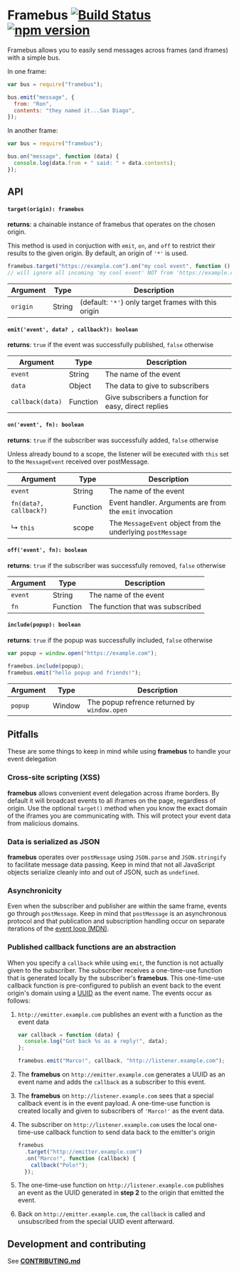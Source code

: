 # Framebus [![Build Status](https://travis-ci.org/braintree/framebus.svg)](https://travis-ci.org/braintree/framebus) [![npm version](https://badge.fury.io/js/framebus.svg)](http://badge.fury.io/js/framebus)

Framebus allows you to easily send messages across frames (and iframes) with a simple bus.

In one frame:

```js
var bus = require("framebus");

bus.emit("message", {
  from: "Ron",
  contents: "they named it...San Diago",
});
```

In another frame:

```js
var bus = require("framebus");

bus.on("message", function (data) {
  console.log(data.from + " said: " + data.contents);
});
```

## API

#### `target(origin): framebus`

**returns**: a chainable instance of framebus that operates on the chosen origin.

This method is used in conjuction with `emit`, `on`, and `off` to restrict their results to the given origin. By default, an origin of `'*'` is used.

```javascript
framebus.target("https://example.com").on("my cool event", function () {});
// will ignore all incoming 'my cool event' NOT from 'https://example.com'
```

| Argument | Type   | Description                                          |
| -------- | ------ | ---------------------------------------------------- |
| `origin` | String | (default: `'*'`) only target frames with this origin |

#### `emit('event', data? , callback?): boolean`

**returns**: `true` if the event was successfully published, `false` otherwise

| Argument         | Type     | Description                                          |
| ---------------- | -------- | ---------------------------------------------------- |
| `event`          | String   | The name of the event                                |
| `data`           | Object   | The data to give to subscribers                      |
| `callback(data)` | Function | Give subscribers a function for easy, direct replies |

#### `on('event', fn): boolean`

**returns**: `true` if the subscriber was successfully added, `false` otherwise

Unless already bound to a scope, the listener will be executed with `this` set
to the `MessageEvent` received over postMessage.

| Argument               | Type     | Description                                                 |
| ---------------------- | -------- | ----------------------------------------------------------- |
| `event`                | String   | The name of the event                                       |
| `fn(data?, callback?)` | Function | Event handler. Arguments are from the `emit` invocation  |
| ↳ `this`               | scope    | The `MessageEvent` object from the underlying `postMessage` |

#### `off('event', fn): boolean`

**returns**: `true` if the subscriber was successfully removed, `false` otherwise

| Argument | Type     | Description                      |
| -------- | -------- | -------------------------------- |
| `event`  | String   | The name of the event            |
| `fn`     | Function | The function that was subscribed |

#### `include(popup): boolean`

**returns**: `true` if the popup was successfully included, `false` otherwise

```javascript
var popup = window.open("https://example.com");

framebus.include(popup);
framebus.emit("hello popup and friends!");
```

| Argument | Type   | Description                                  |
| -------- | ------ | -------------------------------------------- |
| `popup`  | Window | The popup refrence returned by `window.open` |

## Pitfalls

These are some things to keep in mind while using **framebus** to handle your
event delegation

### Cross-site scripting (XSS)

**framebus** allows convenient event delegation across iframe borders. By
default it will broadcast events to all iframes on the page, regardless of
origin. Use the optional `target()` method when you know the exact domain of
the iframes you are communicating with. This will protect your event data from
malicious domains.

### Data is serialized as JSON

**framebus** operates over `postMessage` using `JSON.parse` and `JSON.stringify`
to facilitate message data passing. Keep in mind that not all JavaScript objects
serialize cleanly into and out of JSON, such as `undefined`.

### Asynchronicity

Even when the subscriber and publisher are within the same frame, events go
through `postMessage`. Keep in mind that `postMessage` is an asynchronous
protocol and that publication and subscription handling occur on separate
iterations of the [event
loop (MDN)](https://developer.mozilla.org/en-US/docs/Web/JavaScript/Guide/EventLoop#Event_loop).

### Published callback functions are an abstraction

When you specify a `callback` while using `emit`, the function is not actually
given to the subscriber. The subscriber receives a one-time-use function that is
generated locally by the subscriber's **framebus**. This one-time-use callback function
is pre-configured to publish an event back to the event origin's domain using a
[UUID](http://tools.ietf.org/html/rfc4122) as the event name. The events occur
as follows:

1. `http://emitter.example.com` publishes an event with a function as the event data

   ```javascript
   var callback = function (data) {
     console.log("Got back %s as a reply!", data);
   };

   framebus.emit("Marco!", callback, "http://listener.example.com");
   ```

1. The **framebus** on `http://emitter.example.com` generates a UUID as an event name
   and adds the `callback` as a subscriber to this event.
1. The **framebus** on `http://listener.example.com` sees that a special callback
   event is in the event payload. A one-time-use function is created locally and
   given to subscribers of `'Marco!'` as the event data.
1. The subscriber on `http://listener.example.com` uses the local one-time-use
   callback function to send data back to the emitter's origin

   ```javascript
   framebus
     .target("http://emitter.example.com")
     .on("Marco!", function (callback) {
       callback("Polo!");
     });
   ```

1. The one-time-use function on `http://listener.example.com` publishes an event
   as the UUID generated in **step 2** to the origin that emitted the event.
1. Back on `http://emitter.example.com`, the `callback` is called and
   unsubscribed from the special UUID event afterward.

## Development and contributing

See [**CONTRIBUTING.md**](CONTRIBUTING.md)
